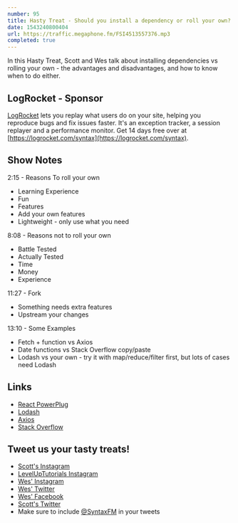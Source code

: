 ```yaml
---
number: 95
title: Hasty Treat - Should you install a dependency or roll your own?
date: 1543240800404
url: https://traffic.megaphone.fm/FSI4513557376.mp3
completed: true
---
```


In this Hasty Treat, Scott and Wes talk about installing dependencies vs rolling your own - the advantages and disadvantages, and how to know when to do either.

## LogRocket - Sponsor

[LogRocket](https://logrocket.com/syntax) lets you replay what users do on your site, helping you reproduce bugs and fix issues faster. It's an exception tracker, a session replayer and a performance monitor. Get 14 days free over at [https://logrocket.com/syntax](https://logrocket.com/syntax).

## Show Notes

2:15 - Reasons To roll your own

* Learning Experience
* Fun
* Features
* Add your own features
* Lightweight - only use what you need

8:08 - Reasons not to roll your own

* Battle Tested
* Actually Tested
* Time
* Money
* Experience

11:27 - Fork

* Something needs extra features
* Upstream your changes

13:10 - Some Examples

* Fetch + function vs Axios
* Date functions vs Stack Overflow copy/paste
* Lodash vs your own - try it with map/reduce/filter first, but lots of cases need Lodash

## Links
* [React PowerPlug](http://rena.to/react-powerplug/#/)
* [Lodash](https://lodash.com/)
* [Axios](https://github.com/axios/axios)
* [Stack Overflow](https://stackoverflow.com/)

## Tweet us your tasty treats!

* [Scott's Instagram](https://www.instagram.com/stolinski/)
* [LevelUpTutorials Instagram](https://www.instagram.com/LevelUpTutorials/)
* [Wes' Instagram](https://www.instagram.com/wesbos/)
* [Wes' Twitter](https://twitter.com/wesbos)
* [Wes' Facebook](https://www.facebook.com/wesbos.developer)
* [Scott's Twitter](https://twitter.com/stolinski)
* Make sure to include [@SyntaxFM](https://twitter.com/SyntaxFM) in your tweets
